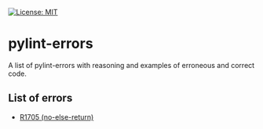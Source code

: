 [![License: MIT](https://img.shields.io/badge/License-MIT-green.svg)](https://github.com/vald-phoenix/pylint-errors/blob/master/LICENSE)

# pylint-errors

A list of pylint-errors with reasoning and examples of erroneous and
correct code.

## List of errors

- [R1705 (no-else-return)](errors/R1705.md)
